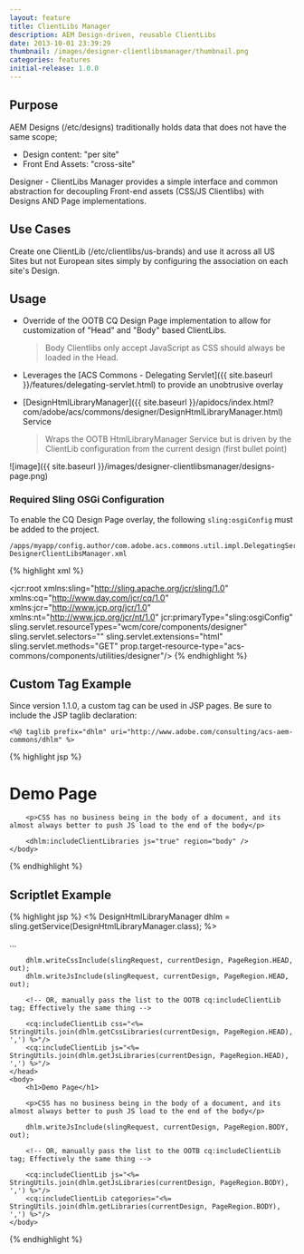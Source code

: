 ```yaml
---
layout: feature
title: ClientLibs Manager
description: AEM Design-driven, reusable ClientLibs
date: 2013-10-01 23:39:29
thumbnail: /images/designer-clientlibsmanager/thumbnail.png
categories: features
initial-release: 1.0.0
---
```


## Purpose

AEM Designs (/etc/designs) traditionally holds data that does not have the same scope;

* Design content: "per site"
* Front End Assets: "cross-site"

Designer - ClientLibs Manager provides a simple interface and common abstraction for decoupling Front-end assets (CSS/JS Clientlibs) with Designs AND Page implementations.

## Use Cases

Create one ClientLib (/etc/clientlibs/us-brands) and use it across all US Sites but not European sites simply by configuring the association on each site's Design.

## Usage

- Override of the OOTB CQ Design Page implementation to allow for customization of "Head" and "Body" based ClientLibs.

  > Body Clientlibs only accept JavaScript as CSS should always be loaded in the Head.

- Leverages the [ACS Commons - Delegating Servlet]({{ site.baseurl }}/features/delegating-servlet.html) to provide an unobtrusive overlay

- [DesignHtmlLibraryManager]({{ site.baseurl }}/apidocs/index.html?com/adobe/acs/commons/designer/DesignHtmlLibraryManager.html) Service

  > Wraps the OOTB HtmlLibraryManager Service but is driven by the ClientLib configuration from the current design (first bullet point)

![image]({{ site.baseurl }}/images/designer-clientlibsmanager/designs-page.png)

### Required Sling OSGi Configuration

To enable the CQ Design Page overlay, the following `sling:osgiConfig` must be added to the project.

    /apps/myapp/config.author/com.adobe.acs.commons.util.impl.DelegatingServletFactoryImpl-DesignerClientLibsManager.xml

{% highlight xml %}
<?xml version="1.0" encoding="UTF-8"?>
<jcr:root xmlns:sling="http://sling.apache.org/jcr/sling/1.0" xmlns:cq="http://www.day.com/jcr/cq/1.0" xmlns:jcr="http://www.jcp.org/jcr/1.0" xmlns:nt="http://www.jcp.org/jcr/nt/1.0"
    jcr:primaryType="sling:osgiConfig"
    sling.servlet.resourceTypes="wcm/core/components/designer"
    sling.servlet.selectors=""
    sling.servlet.extensions="html"
    sling.servlet.methods="GET"
    prop.target-resource-type="acs-commons/components/utilities/designer"/>
{% endhighlight %}

## Custom Tag Example

Since version 1.1.0, a custom tag can be used in JSP pages. Be sure to include the JSP taglib declaration:

    <%@ taglib prefix="dhlm" uri="http://www.adobe.com/consulting/acs-aem-commons/dhlm" %>

{% highlight jsp %}
<!DOCTYPE html>
<html>
    <head>
        <title>Demo Page</title>
        <dhlm:includeClientLibraries css="true" js="true" region="head" />
    </head>
    <body>
        <h1>Demo Page</h1>

        <p>CSS has no business being in the body of a document, and its almost always better to push JS load to the end of the body</p>

        <dhlm:includeClientLibraries js="true" region="body" />
    </body>
</html>
{% endhighlight %}


## Scriptlet Example

{% highlight jsp %}
<% DesignHtmlLibraryManager dhlm = sling.getService(DesignHtmlLibraryManager.class); %>

<!DOCTYPE html>
<html>
    <head>
        <title>Demo Page</title>
        ...

        dhlm.writeCssInclude(slingRequest, currentDesign, PageRegion.HEAD, out);
        dhlm.writeJsInclude(slingRequest, currentDesign, PageRegion.HEAD, out);

        <!-- OR, manually pass the list to the OOTB cq:includeClientLib tag; Effectively the same thing -->

        <cq:includeClientLib css="<%= StringUtils.join(dhlm.getCssLibraries(currentDesign, PageRegion.HEAD), ',') %>"/>
        <cq:includeClientLib js="<%= StringUtils.join(dhlm.getJsLibraries(currentDesign, PageRegion.HEAD), ',') %>"/>
    </head>
    <body>
        <h1>Demo Page</h1>

        <p>CSS has no business being in the body of a document, and its almost always better to push JS load to the end of the body</p>

        dhlm.writeJsInclude(slingRequest, currentDesign, PageRegion.BODY, out);

        <!-- OR, manually pass the list to the OOTB cq:includeClientLib tag; Effectively the same thing -->

        <cq:includeClientLib js="<%= StringUtils.join(dhlm.getJsLibraries(currentDesign, PageRegion.BODY), ',') %>"/>
        <cq:includeClientLib categories="<%= StringUtils.join(dhlm.getLibraries(currentDesign, PageRegion.BODY), ',') %>"/>
    </body>
</html>
{% endhighlight %}

